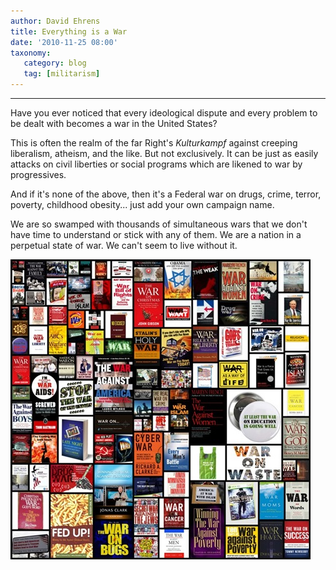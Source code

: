 ```yaml
---
author: David Ehrens
title: Everything is a War
date: '2010-11-25 08:00'
taxonomy:
   category: blog
   tag: [militarism]
---
```

---

Have you ever noticed that every ideological dispute and every problem to be dealt with becomes a war in the United States?

This is often the realm of the far Right's _Kulturkampf_ against creeping liberalism, atheism, and the like. But not exclusively. It can be just as easily attacks on civil liberties or social programs which are likened to war by progressives.

And if it's none of the above, then it's a Federal war on drugs, crime, terror, poverty, childhood obesity... just add your own campaign name.

We are so swamped with thousands of simultaneous wars that we don't have time to understand or stick with any of them. We are a nation in a perpetual state of war. We can't seem to live without it.

[![The war on everything](waron.jpg "The war on everything")](waron.jpg)
